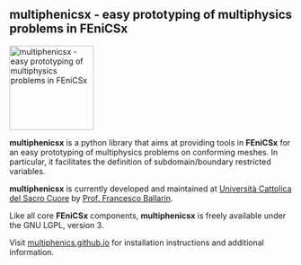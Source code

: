 ## multiphenicsx - easy prototyping of multiphysics problems in FEniCSx ##
<img src="https://multiphenics.github.io/_images/multiphenicsx-logo.png" alt="multiphenicsx - easy prototyping of multiphysics problems in FEniCSx" width="150px">

**multiphenicsx** is a python library that aims at providing tools in **FEniCSx** for an easy prototyping of multiphysics problems on conforming meshes. In particular, it facilitates the definition of subdomain/boundary restricted variables.

**multiphenicsx** is currently developed and maintained at [Università Cattolica del Sacro Cuore](https://www.unicatt.it/) by [Prof. Francesco Ballarin](https://www.francescoballarin.it).

Like all core **FEniCSx** components, **multiphenicsx** is freely available under the GNU LGPL, version 3.

Visit [multiphenics.github.io](https://multiphenics.github.io/) for installation instructions and additional information.
